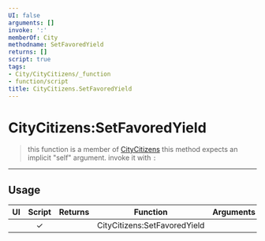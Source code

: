 ```yaml
---
UI: false
arguments: []
invoke: ':'
memberOf: City
methodname: SetFavoredYield
returns: []
script: true
tags:
- City/CityCitizens/_function
- function/script
title: CityCitizens.SetFavoredYield
---
```

# CityCitizens:SetFavoredYield
> this function is a member of [CityCitizens](civ-6/lua/CityCitizens.md)
> this method expects an implicit "self" argument. invoke it with `:`
-----
## Usage
|  UI | Script | Returns | Function | Arguments |
|:---:|:------:|-------:|:--------:|:---------|
| |✓||CityCitizens:SetFavoredYield||

